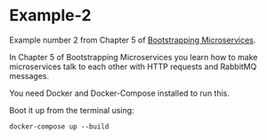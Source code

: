 # Example-2

Example number 2 from Chapter 5 of [Bootstrapping Microservices](http://bit.ly/2o0aDsP).

In Chapter 5 of Bootstrapping Microservices you learn how to make microservices talk to each other with HTTP requests and RabbitMQ messages.

You need Docker and Docker-Compose installed to run this.

Boot it up from the terminal using:

    docker-compose up --build

